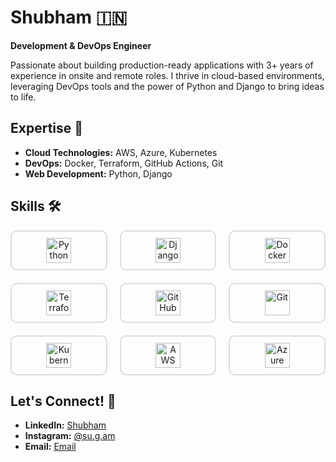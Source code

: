 # Shubham 🇮🇳

**Development & DevOps Engineer**

Passionate about building production-ready applications with 3+ years of experience in onsite and remote roles. I thrive in cloud-based environments, leveraging DevOps tools and the power of Python and Django to bring ideas to life.

## Expertise 🚀

* **Cloud Technologies:** AWS, Azure, Kubernetes
* **DevOps:** Docker, Terraform, GitHub Actions, Git
* **Web Development:** Python, Django

## Skills 🛠️

<style>
  .icon-container {
    display: grid; 
    grid-template-columns: repeat(3, 1fr); 
    justify-content: center; 
    align-items: center;
    gap: 20px; 
  }

  .icon-container a { 
    display: inline-block;
    padding: 10px; 
    border: 2px solid #ddd; 
    border-radius: 10px; 
    transition: all 0.3s ease; 
    text-align: center; 
  }

  .icon-container a:hover {
    transform: translateY(-5px); 
    box-shadow: 0 4px 8px rgba(0,0,0,0.1); 
    border-color: #007bff; 
  }

  .icon-container img {
    width: 40px; 
    height: 40px;
  }
</style>

<div class="icon-container">
  <a href="https://www.python.org/" target="_blank">
    <img src="https://cdn.jsdelivr.net/gh/devicons/devicon/icons/python/python-original.svg" alt="Python" /> 
  </a>
  <a href="https://www.djangoproject.com/" target="_blank">
    <img src="https://cdn.jsdelivr.net/gh/devicons/devicon/icons/django/django-plain.svg" alt="Django" /> 
  </a>
  <a href="https://www.docker.com/" target="_blank">
    <img src="https://cdn.jsdelivr.net/gh/devicons/devicon/icons/docker/docker-original.svg" alt="Docker" /> 
  </a>
  <a href="https://www.terraform.io/" target="_blank">
    <img src="https://cdn.jsdelivr.net/gh/devicons/devicon/icons/terraform/terraform-original.svg" alt="Terraform" />
  </a>
  <a href="https://github.com/features/actions" target="_blank">
    <img src="https://cdn.jsdelivr.net/gh/devicons/devicon/icons/githubactions/githubactions-original.svg" alt="GitHub Actions" /> 
  </a>
  <a href="https://git-scm.com/" target="_blank">
    <img src="https://cdn.jsdelivr.net/gh/devicons/devicon/icons/git/git-original.svg" alt="Git" /> 
  </a>
  <a href="https://kubernetes.io/" target="_blank">
    <img src="https://cdn.jsdelivr.net/gh/devicons/devicon/icons/kubernetes/kubernetes-plain.svg" alt="Kubernetes" /> 
  </a>
  <a href="https://aws.amazon.com/" target="_blank">
    <img src="https://cdn.jsdelivr.net/gh/devicons/devicon/icons/amazonwebservices/amazonwebservices-original-wordmark.svg" alt="AWS" /> 
  </a>
  <a href="https://azure.microsoft.com/" target="_blank">
    <img src="https://cdn.jsdelivr.net/gh/devicons/devicon/icons/azure/azure-original.svg" alt="Azure" />
  </a> 
</div>

## Let's Connect! 🤝

* **LinkedIn:** [Shubham](https://www.linkedin.com/in/shubhammca88/)
* **Instagram:** [@su.g.am](https://www.instagram.com/in/su.g.am/) 
* **Email:** [Email](mailto:byshubham6@gmail.com)

